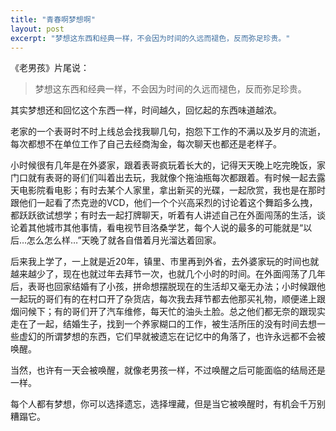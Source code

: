 ```yaml
---
title: "青春啊梦想啊"
layout: post
excerpt: "梦想这东西和经典一样，不会因为时间的久远而褪色，反而弥足珍贵。"
---
```


《老男孩》片尾说：

> 梦想这东西和经典一样，不会因为时间的久远而褪色，反而弥足珍贵。

其实梦想还和回忆这个东西一样，时间越久，回忆起的东西味道越浓。

老家的一个表哥时不时上线总会找我聊几句，抱怨下工作的不满以及岁月的流逝，每次都想不在单位工作了自己去经商淘金，每次聊天也都还是老样子。

小时候很有几年是在外婆家，跟着表哥疯玩着长大的，记得天天晚上吃完晚饭，家门口就有表哥的哥们们叫着出去玩，我就像个拖油瓶每次都跟着。有时候一起去露天电影院看电影；有时去某个人家里，拿出新买的光碟，一起欣赏，我也是在那时跟他们一起看了杰克逊的VCD，他们一个个兴高采烈的讨论着这个舞蹈多么拽，都跃跃欲试想学；有时去一起打牌聊天，听着有人讲述自己在外面闯荡的生活，谈论着其他城市其他事情，看电视节目洛桑学艺，每个人说的最多的可能就是“以后…怎么怎么样…”天晚了就各自借着月光溜达着回家。

后来我上学了，一上就是近20年，镇里、市里再到外省，去外婆家玩的时间也就越来越少了，现在也就过年去拜节一次，也就几个小时的时间。在外面闯荡了几年后，表哥也回家结婚有了小孩，拼命想摆脱现在的生活却又毫无办法；小时候跟他一起玩的哥们有的在村口开了杂货店，每次我去拜节都去他那买礼物，顺便递上跟烟问候下；有的哥们开了汽车维修，每天忙的油头土脸。总之他们都无奈的跟现实走在了一起，结婚生子，找到一个养家糊口的工作，被生活所压的没有时间去想一些虚幻的所谓梦想的东西，它们早就被遗忘在记忆中的角落了，也许永远都不会被唤醒。

当然，也许有一天会被唤醒，就像老男孩一样，不过唤醒之后可能面临的结局还是一样。

每个人都有梦想，你可以选择遗忘，选择埋藏，但是当它被唤醒时，有机会千万别糟蹋它。
